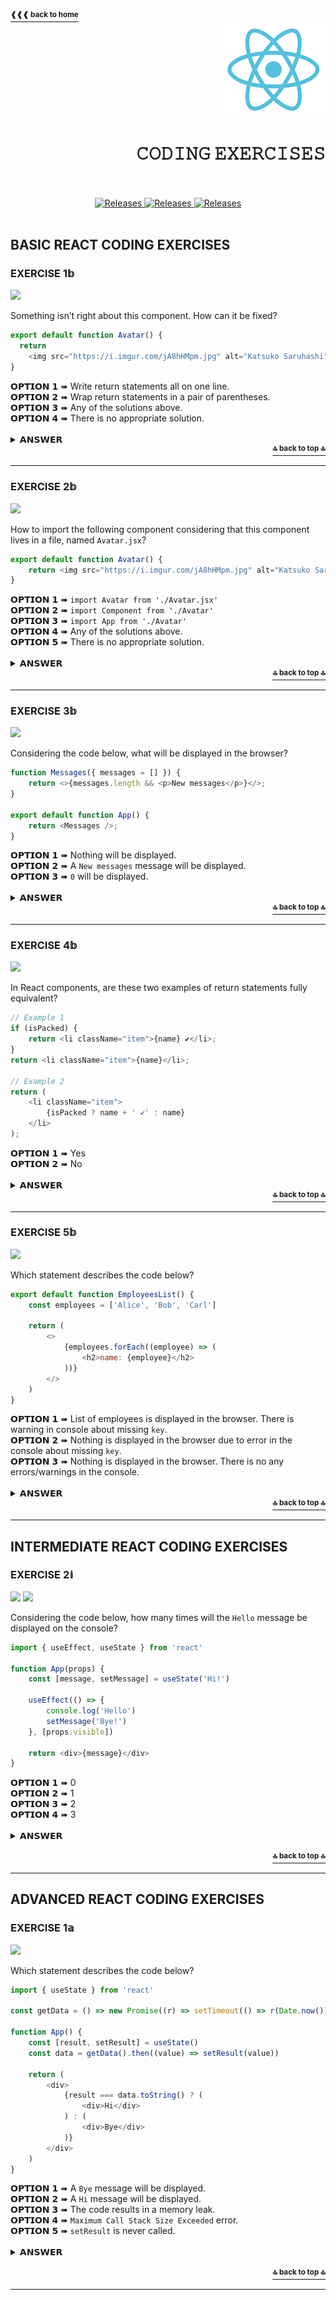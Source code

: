 <a href="https://github.com/LisKorzun/react---technical-assignments/tree/main#readme-top">
    <sup><b>❰❰❰ back to home</b></sup>
</a>
<a name="top"></a>

<div align="right">
    <a href="https://react.dev/">
        <img alt="react logo" src="/extra-materials/images/react-logo.png" height="150"/>
    </a>
    <h1>𝙲𝙾𝙳𝙸𝙽𝙶 𝙴𝚇𝙴𝚁𝙲𝙸𝚂𝙴𝚂</h1>
</div>
<br />
<br />
<div align="center">
    <a href="#basic-react-coding-exercises">
        <img alt="Releases" src="https://img.shields.io/badge/BASIC%20EXERCISES-5-white?&logo=codeforces&logoColor=white&labelColor=DB6BAD&style=for-the-badge" />
    </a>
    <a href="#intermediate-react-coding-exercises">
        <img alt="Releases" src="https://img.shields.io/badge/INTERMEDIATE%20EXERCISES-1-white?&logo=codeforces&logoColor=white&labelColor=6B75DB&style=for-the-badge" />
    </a>
    <a href="#advanced-react-coding-exercises">
        <img alt="Releases" src="https://img.shields.io/badge/ADVANCED%20EXERCISES-1-white?&logo=codeforces&logoColor=white&labelColor=44AC99&style=for-the-badge" />
    </a>
</div>
<br />

## BASIC REACT CODING EXERCISES
### EXERCISE 1𝕓
![][Basic] 

Something isn’t right about this component. How can it be fixed?

```js
export default function Avatar() {
  return
    <img src="https://i.imgur.com/jA8hHMpm.jpg" alt="Katsuko Saruhashi" />;
}
```

<div>𝗢𝗣𝗧𝗜𝗢𝗡 𝟭 ➠ Write return statements all on one line. </div>
<div>𝗢𝗣𝗧𝗜𝗢𝗡 𝟮 ➠ Wrap return statements in a pair of parentheses. </div>
<div>𝗢𝗣𝗧𝗜𝗢𝗡 𝟯 ➠ Any of the solutions above. </div>
<div>𝗢𝗣𝗧𝗜𝗢𝗡 𝟰 ➠ There is no appropriate solution. </div>
<br />
<details><summary>𝗔𝗡𝗦𝗪𝗘𝗥</summary>

##### 𝗢𝗣𝗧𝗜𝗢𝗡 𝟯
Return statements of React components can be written all on one line or must be wrapped in a pair of parentheses.
</details>
<div align='right'><a href="#top"><sup><b>🔝 back to top 🔝</b></sup></a></div>
<hr/>

### EXERCISE 2𝕓
![][Basic]

How to import the following component considering that this component lives in a file, named `Avatar.jsx`?

```js
export default function Avatar() {
    return <img src="https://i.imgur.com/jA8hHMpm.jpg" alt="Katsuko Saruhashi" />;
}
```

<div>𝗢𝗣𝗧𝗜𝗢𝗡 𝟭 ➠ <code>import Avatar from './Avatar.jsx'</code> </div>
<div>𝗢𝗣𝗧𝗜𝗢𝗡 𝟮 ➠ <code>import Component from './Avatar'</code> </div>
<div>𝗢𝗣𝗧𝗜𝗢𝗡 𝟯 ➠ <code>import App from './Avatar'</code></div>
<div>𝗢𝗣𝗧𝗜𝗢𝗡 𝟰 ➠ Any of the solutions above.</div>
<div>𝗢𝗣𝗧𝗜𝗢𝗡 𝟱 ➠ There is no appropriate solution.</div>
<br />
<details><summary>𝗔𝗡𝗦𝗪𝗘𝗥</summary>

##### 𝗢𝗣𝗧𝗜𝗢𝗡 𝟰
When you write a `default` import, you can put `any name` you want after import.
Either './Button.js' or './Button' will work with React, though the former is closer to how native ES Modules work.
</details>
<div align='right'><a href="#top"><sup><b>🔝 back to top 🔝</b></sup></a></div>
<hr/>

### EXERCISE 3𝕓
![][Basic]

Considering the code below, what will be displayed in the browser?

```js
function Messages({ messages = [] }) {
    return <>{messages.length && <p>New messages</p>}</>;
}

export default function App() {
    return <Messages />;
}

```

<div>𝗢𝗣𝗧𝗜𝗢𝗡 𝟭 ➠ Nothing will be displayed. </div>
<div>𝗢𝗣𝗧𝗜𝗢𝗡 𝟮 ➠  A <code>New messages</code> message will be displayed. </div>
<div>𝗢𝗣𝗧𝗜𝗢𝗡 𝟯 ➠ <code>0</code> will be displayed.</div>
<br />
<details><summary>𝗔𝗡𝗦𝗪𝗘𝗥</summary>

##### 𝗢𝗣𝗧𝗜𝗢𝗡 𝟯

To test the condition, JavaScript converts the left side to a boolean automatically. 
However, if the left side is 0, then the whole expression gets that value (0), and React will happily render `0` rather than nothing.
</details>
<div align='right'><a href="#top"><sup><b>🔝 back to top 🔝</b></sup></a></div>
<hr/>

### EXERCISE 4𝕓
![][Basic]

In React components, are these two examples of return statements fully equivalent?

```js
// Example 1
if (isPacked) {
    return <li className="item">{name} ✔</li>;
}
return <li className="item">{name}</li>;

// Example 2
return (
    <li className="item">
        {isPacked ? name + ' ✔' : name}
    </li>
);
```

<div>𝗢𝗣𝗧𝗜𝗢𝗡 𝟭 ➠ Yes </div>
<div>𝗢𝗣𝗧𝗜𝗢𝗡 𝟮 ➠ No </div>
<br />
<details><summary>𝗔𝗡𝗦𝗪𝗘𝗥</summary>

##### 𝗢𝗣𝗧𝗜𝗢𝗡 𝟭
If you’re coming from an object-oriented programming background, 
you might assume that the two examples above are subtly different because one of them may create two different “instances” of `<li>`. 
But JSX elements aren’t “instances” because they don’t hold any internal state and aren’t real DOM nodes. They’re lightweight descriptions, like blueprints. 
So these two examples, in fact, are completely equivalent. 
[Preserving and Resetting State](https://react.dev/learn/conditional-rendering#are-these-two-examples-fully-equivalent) goes into detail about how this works.
</details>
<div align='right'><a href="#top"><sup><b>🔝 back to top 🔝</b></sup></a></div>
<hr/>

### EXERCISE 5𝕓
![][Basic]

Which statement describes the code below?

```js
export default function EmployeesList() {
    const employees = ['Alice', 'Bob', 'Carl']

    return (
        <>
            {employees.forEach((employee) => (
                <h2>name: {employee}</h2>
            ))}
        </>
    )
}
```

<div>𝗢𝗣𝗧𝗜𝗢𝗡 𝟭 ➠ List of employees is displayed in the browser. There is warning in console about missing <code>key</code>.</div>
<div>𝗢𝗣𝗧𝗜𝗢𝗡 𝟮 ➠ Nothing is displayed in the browser due to error in the console about missing <code>key</code>. </div>
<div>𝗢𝗣𝗧𝗜𝗢𝗡 𝟯 ➠ Nothing is displayed in the browser. There is no any errors/warnings in the console.</div>
<br />
<details><summary>𝗔𝗡𝗦𝗪𝗘𝗥</summary>

##### 𝗢𝗣𝗧𝗜𝗢𝗡 𝟯

The `forEach()` method calls the provided function with each element in the array but returns `undefined` (unlike the `map()` method).
Using it directly in our JSX code wouldn't make sense because we need to return JSX elements and not `undefined`.
Since nothing is rendered, there is no any warnings in the console.

`forEach()` can't be used to iterate over an array directly in your JSX code.
You could use the `forEach()` method to:
- Iterate over an array.
- Push JSX elements into a new array.
- Render the JSX elements.

```js
export default function EmployeesList() {
    const employees = ['Alice', 'Bob', 'Carl']
    const results = []

    employees.forEach((employee, i) => {
        results.push(<h2 key={i}>name: {employee}</h2>)
    })

    return <div>{results}</div>
}
```
</details>
<div align='right'><a href="#top"><sup><b>🔝 back to top 🔝</b></sup></a></div>
<hr/>

## INTERMEDIATE REACT CODING EXERCISES
### EXERCISE 2𝕚
![][Intermediate] [![][useEffect Badge]][useEffect Link]

Considering the code below, how many times will the `Hello` message be displayed on the console?

```js
import { useEffect, useState } from 'react'

function App(props) {
    const [message, setMessage] = useState('Hi!')

    useEffect(() => {
        console.log('Hello')
        setMessage('Bye!')
    }, [props.visible])

    return <div>{message}</div>
}
```
<div>𝗢𝗣𝗧𝗜𝗢𝗡 𝟭 ➠ 0 </div>
<div>𝗢𝗣𝗧𝗜𝗢𝗡 𝟮 ➠ 1 </div>
<div>𝗢𝗣𝗧𝗜𝗢𝗡 𝟯 ➠ 2 </div>
<div>𝗢𝗣𝗧𝗜𝗢𝗡 𝟰 ➠ 3 </div>
<br />
<details><summary>𝗔𝗡𝗦𝗪𝗘𝗥</summary>
<p>

##### 𝗢𝗣𝗧𝗜𝗢𝗡 𝟮
When the component is added to the DOM, React will run your setup function with your Effect’s logic.
Since the dependency is not changed, setup function won't be run during re-render.

<sup>🔖 <b>NOTE:</b> When Strict Mode is on, React will run one extra <b>development-only</b> 
setup+cleanup cycle before the first real setup.
This is just a stress-test that verifies your Effect’s logic is implemented correctly.</sup>
<a href="https://react.dev/reference/react/useEffect#my-effect-runs-twice-when-the-component-mounts"><sup><b>See more ❱❱❱</b></sup></a>
</p>
</details>
<br/>
<div align='right'><a href="#top"><sup><b>🔝 back to top 🔝</b></sup></a></div>
<hr/>


## ADVANCED REACT CODING EXERCISES
### EXERCISE 1𝕒
![][Advanced]

Which statement describes the code below?

```js
import { useState } from 'react'

const getData = () => new Promise((r) => setTimeout(() => r(Date.now()), 100))

function App() {
    const [result, setResult] = useState()
    const data = getData().then((value) => setResult(value))
    
    return (
        <div>
            {result === data.toString() ? (
                <div>Hi</div>
            ) : (
                <div>Bye</div>
            )}
        </div>
    )
}
```
<div>𝗢𝗣𝗧𝗜𝗢𝗡 𝟭 ➠ A <code>Bye</code> message will be displayed.</div>
<div>𝗢𝗣𝗧𝗜𝗢𝗡 𝟮 ➠ A <code>Hi</code> message will be displayed.</div>
<div>𝗢𝗣𝗧𝗜𝗢𝗡 𝟯 ➠ The code results in a memory leak. </div>
<div>𝗢𝗣𝗧𝗜𝗢𝗡 𝟰 ➠ <code>Maximum Call Stack Size Exceeded</code> error.</div>
<div>𝗢𝗣𝗧𝗜𝗢𝗡 𝟱 ➠ <code>setResult</code> is never called.</div>
<br />
<details><summary>𝗔𝗡𝗦𝗪𝗘𝗥</summary>
<p>

##### 𝗢𝗣𝗧𝗜𝗢𝗡 𝟭

<!-- TODO: explanation -->
</p>
</details>
<br/>
<div align='right'><a href="#top"><sup><b>🔝 back to top 🔝</b></sup></a></div>
<hr/>


<!-- REFERENCE LINKS -->
[useEffect Link]: https://react.dev/reference/react/useEffect

<!-- BADGES -->
[useEffect Badge]: https://img.shields.io/badge/Hook-useEffect-149eca.svg?&labelColor=23272f&logo=react

<!-- LEVELS LABELS -->
[Basic]: https://img.shields.io/badge/BASIC-DB6BAD?&logo=codeforces&logoColor=white&labelColor=DB6BAD
[Advanced]: https://img.shields.io/badge/ADVANCED-44AC99?&logo=codeforces&logoColor=white&labelColor=44AC99
[Intermediate]: https://img.shields.io/badge/INTERMEDIATE-6B75DB?&logo=codeforces&logoColor=white&labelColor=6B75DB
